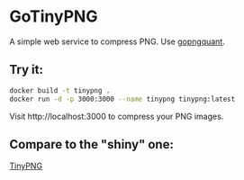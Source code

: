 GoTinyPNG
=========

A simple web service to compress PNG. Use [gopngquant][0].


## Try it:

```sh
docker build -t tinypng .
docker run -d -p 3000:3000 --name tinypng tinypng:latest
```

Visit http://localhost:3000 to compress your PNG images.


## Compare to the "shiny" one:

[TinyPNG][2]




[0]: https://github.com/manhtai/gopngquant
[2]: https://tinypng.com/
